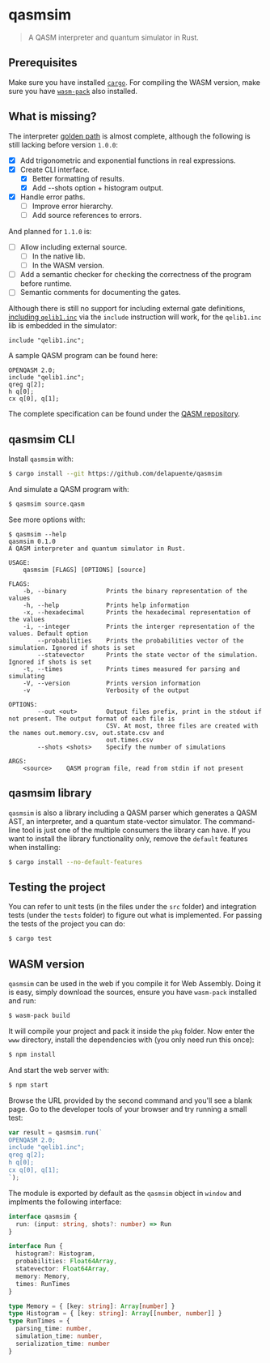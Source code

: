 # qasmsim
> A QASM interpreter and quantum simulator in Rust.

## Prerequisites

Make sure you have installed [`cargo`](https://doc.rust-lang.org/cargo/getting-started/installation.html).
For compiling the WASM version, make sure you have [`wasm-pack`](https://rustwasm.github.io/wasm-pack/installer/)
also installed.

## What is missing?

The interpreter [golden path](https://en.wikipedia.org/wiki/Happy_path) is almost complete, although the following is still lacking before version `1.0.0`:

 - [X] Add trigonometric and exponential functions in real expressions.
 - [X] Create CLI interface.
   - [X] Better formatting of results.
   - [X] Add --shots option + histogram output.
 - [X] Handle error paths.
   - [ ] Improve error hierarchy.
   - [ ] Add source references to errors.

And planned for `1.1.0` is:

 - [ ] Allow including external source.
   - [ ] In the native lib.
   - [ ] In the WASM version.
 - [ ] Add a semantic checker for checking the correctness of the program before runtime.
 - [ ] Semantic comments for documenting the gates.

Although there is still no support for including external gate definitions,
[including `qelib1.inc`](https://github.com/Qiskit/openqasm/blob/master/examples/generic/qelib1.inc) via the `include` instruction will work, for the `qelib1.inc` lib is embedded in the simulator:

```
include "qelib1.inc";
```

A sample QASM program can be found here:

```qasm
OPENQASM 2.0;
include "qelib1.inc";
qreg q[2];
h q[0];
cx q[0], q[1];
```

The complete specification can be found under the [QASM repository](https://github.com/Qiskit/openqasm/blob/master/spec-human/).

## qasmsim CLI

Install `qasmsim` with:

```sh
$ cargo install --git https://github.com/delapuente/qasmsim
```

And simulate a QASM program with:

```sh
$ qasmsim source.qasm
```

See more options with:

```
$ qasmsim --help
qasmsim 0.1.0
A QASM interpreter and quantum simulator in Rust.

USAGE:
    qasmsim [FLAGS] [OPTIONS] [source]

FLAGS:
    -b, --binary           Prints the binary representation of the values
    -h, --help             Prints help information
    -x, --hexadecimal      Prints the hexadecimal representation of the values
    -i, --integer          Prints the interger representation of the values. Default option
        --probabilities    Prints the probabilities vector of the simulation. Ignored if shots is set
        --statevector      Prints the state vector of the simulation. Ignored if shots is set
    -t, --times            Prints times measured for parsing and simulating
    -V, --version          Prints version information
    -v                     Verbosity of the output

OPTIONS:
        --out <out>        Output files prefix, print in the stdout if not present. The output format of each file is
                           CSV. At most, three files are created with the names out.memory.csv, out.state.csv and
                           out.times.csv
        --shots <shots>    Specify the number of simulations

ARGS:
    <source>    QASM program file, read from stdin if not present
```

## qasmsim library

`qasmsim` is also a library including a QASM parser which generates a QASM AST,
an interpreter, and a quantum state-vector simulator. The command-line tool is
just one of the multiple consumers the library can have. If you want to install
the library functionality only, remove the `default` features when installing:

```sh
$ cargo install --no-default-features
```

## Testing the project

You can refer to unit tests (in the files under the `src` folder) and integration tests (under the `tests` folder) to figure out what is implemented. For passing the tests of the project you can do:

```sh
$ cargo test
```

## WASM version

`qasmsim` can be used in the web if you compile it for Web Assembly. Doing it is easy, simply download the sources, ensure you have `wasm-pack` installed and run:

```sh
$ wasm-pack build
```

It will compile your project and pack it inside the `pkg` folder. Now enter the `www` directory, install the dependencies with (you only need run this once):

```sh
$ npm install
```

And start the web server with:

```sh
$ npm start
```

Browse the URL provided by the second command and you'll see a blank page. Go to the developer tools of your browser and try running a small test:

```js
var result = qasmsim.run(`
OPENQASM 2.0;
include "qelib1.inc";
qreg q[2];
h q[0];
cx q[0], q[1];
`);
```

The module is exported by default as the `qasmsim` object in `window` and implments the following interface:

```ts
interface qasmsim {
  run: (input: string, shots?: number) => Run
}

interface Run {
  histogram?: Histogram,
  probabilities: Float64Array,
  statevector: Float64Array,
  memory: Memory,
  times: RunTimes
}

type Memory = { [key: string]: Array[number] }
type Histogram = { [key: string]: Array[[number, number]] }
type RunTimes = {
  parsing_time: number,
  simulation_time: number,
  serialization_time: number
}
```
